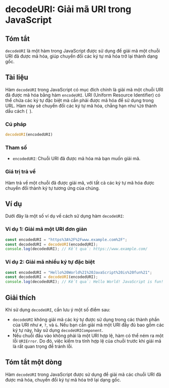 <!--
Meta Description: # decodeURI: Giải mã URI trong JavaScript ## Tóm tắt `decodeURI` là một hàm trong JavaScript được sử dụng để giải mã một chuỗi URI đã được mã hóa, giú...
Meta Keywords: giải, một, decodeuri, uri, được
-->

# decodeURI: Giải mã URI trong JavaScript

## Tóm tắt
`decodeURI` là một hàm trong JavaScript được sử dụng để giải mã một chuỗi URI đã được mã hóa, giúp chuyển đổi các ký tự mã hóa trở lại thành dạng gốc.

## Tài liệu
Hàm `decodeURI` trong JavaScript có mục đích chính là giải mã một chuỗi URI đã được mã hóa bằng hàm `encodeURI`. URI (Uniform Resource Identifier) có thể chứa các ký tự đặc biệt mà cần phải được mã hóa để sử dụng trong URL. Hàm này sẽ chuyển đổi các ký tự mã hóa, chẳng hạn như `%20` thành dấu cách (` `).

### Cú pháp
```javascript
decodeURI(encodedURI)
```

### Tham số
- `encodedURI`: Chuỗi URI đã được mã hóa mà bạn muốn giải mã. 

### Giá trị trả về
Hàm trả về một chuỗi đã được giải mã, với tất cả các ký tự mã hóa được chuyển đổi thành ký tự tương ứng của chúng.

## Ví dụ
Dưới đây là một số ví dụ về cách sử dụng hàm `decodeURI`:

### Ví dụ 1: Giải mã một URI đơn giản
```javascript
const encodedURI = "https%3A%2F%2Fwww.example.com%2F";
const decodedURI = decodeURI(encodedURI);
console.log(decodedURI); // Kết quả: https://www.example.com/
```

### Ví dụ 2: Giải mã nhiều ký tự đặc biệt
```javascript
const encodedURI = "Hello%20World%21%20JavaScript%20is%20fun%21";
const decodedURI = decodeURI(encodedURI);
console.log(decodedURI); // Kết quả: Hello World! JavaScript is fun!
```

## Giải thích
Khi sử dụng `decodeURI`, cần lưu ý một số điểm sau:
- `decodeURI` không giải mã các ký tự được sử dụng trong các thành phần của URI như `#`, `?`, và `&`. Nếu bạn cần giải mã một URI đầy đủ bao gồm các ký tự này, hãy sử dụng `decodeURIComponent`.
- Nếu chuỗi đầu vào không phải là một URI hợp lệ, hàm có thể ném ra một lỗi `URIError`. Do đó, việc kiểm tra tính hợp lệ của chuỗi trước khi giải mã là rất quan trọng để tránh lỗi.

## Tóm tắt một dòng
Hàm `decodeURI` trong JavaScript được sử dụng để giải mã các chuỗi URI đã được mã hóa, chuyển đổi ký tự mã hóa trở lại dạng gốc.